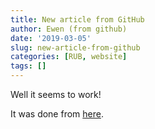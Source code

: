 ```yaml
---
title: New article from GitHub
author: Ewen (from github)
date: '2019-03-05'
slug: new-article-from-github
categories: [RUB, website]
tags: []
---
```


Well it seems to work!

It was done from [here](https://github.com/rub-hub/rub-hub.github.io/new/dev/content/post).
